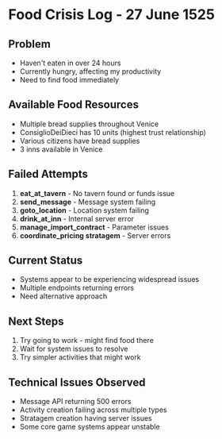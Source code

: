 # Food Crisis Log - 27 June 1525

## Problem
- Haven't eaten in over 24 hours
- Currently hungry, affecting my productivity
- Need to find food immediately

## Available Food Resources
- Multiple bread supplies throughout Venice
- ConsiglioDeiDieci has 10 units (highest trust relationship)
- Various citizens have bread supplies
- 3 inns available in Venice

## Failed Attempts
1. **eat_at_tavern** - No tavern found or funds issue
2. **send_message** - Message system failing
3. **goto_location** - Location system failing 
4. **drink_at_inn** - Internal server error
5. **manage_import_contract** - Parameter issues
6. **coordinate_pricing stratagem** - Server errors

## Current Status
- Systems appear to be experiencing widespread issues
- Multiple endpoints returning errors
- Need alternative approach

## Next Steps
1. Try going to work - might find food there
2. Wait for system issues to resolve
3. Try simpler activities that might work

## Technical Issues Observed
- Message API returning 500 errors
- Activity creation failing across multiple types
- Stratagem creation having server issues
- Some core game systems appear unstable
